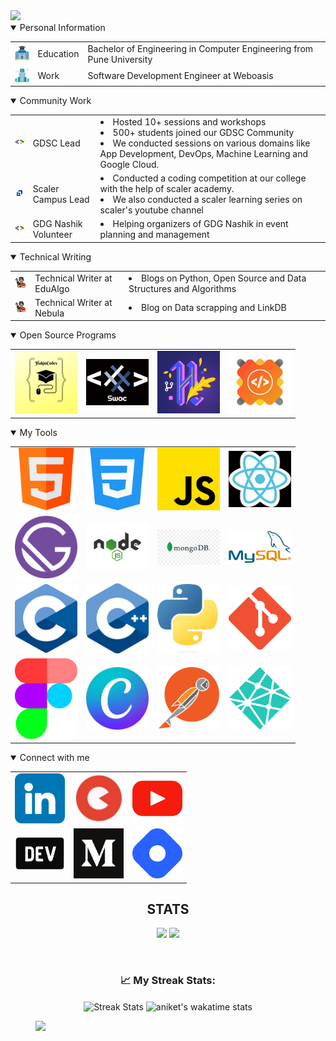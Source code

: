 <img src="https://github.com/aniketsingh98571/aniketsingh98571/blob/master/Github%20Cover.gif">
 <details open>
 <summary>
  Personal Information
 </summary>
   <table>
    <tr>
     <td><img src="https://github.com/aniketsingh98571/aniketsingh98571/blob/master/college.png" alt="college" width="30px" height="auto"/></td>
     <td><span>Education</span></td>
     <td><span>Bachelor of Engineering in Computer Engineering from Pune University</span></td>
    </tr>
     <tr>
     <td><img src="https://github.com/aniketsingh98571/aniketsingh98571/blob/master/office.png" alt="college" width="30px" height="auto"/></td>
     <td><span>Work</span></td>
     <td>Software Development Engineer at Weboasis</span></td>
    </tr>
 </table>
</details>
<details open>
 <summary>Community Work</summary>
 <table>
  <tr>
    <td><img src="https://github.com/aniketsingh98571/aniketsingh98571/blob/master/gdsc.png" alt="gdsc" width="40px" height="auto"/></td>
   <td><span>GDSC Lead</span></td>
   <td>
    <li>Hosted 10+ sessions and workshops</li>
    <li>500+ students joined our GDSC Community</li>
    <li>We conducted sessions on various domains like App Development, DevOps, Machine Learning and Google Cloud.</li>
   <td>
  </tr>
  <tr>
   <td><img src="https://github.com/aniketsingh98571/aniketsingh98571/blob/master/scaler.jpeg" alt="scaler" width="40px" height="auto"/></td>
   <td><span>Scaler Campus Lead<span></td>
    <td>
     <li>Conducted a coding competition at our college with the help of scaler academy.</li>
     <li>We also conducted a scaler learning series on scaler's youtube channel</li>
    </td>
  </tr>
    <tr>
     <td><img src="https://github.com/aniketsingh98571/aniketsingh98571/blob/master/gdsc.png" alt="gdg" width="40px" height="auto"/></td>
     <td><span>GDG Nashik Volunteer</span></td>
     <td><li>Helping organizers of GDG Nashik in event planning and management</li></td>
    </tr>
 </table>
 </details>
 <details open>
  <summary>Technical Writing</summary>
  <table>
   <tr>
   <td><img src="https://github.com/aniketsingh98571/aniketsingh98571/blob/master/writer.png" alt="writer" width="30px" height="auto"/></td>
    <td><span>Technical Writer at EduAlgo</span></td>
    <td><li>Blogs on Python, Open Source and Data Structures and Algorithms</li></td>
   </tr>
   <tr>
    <td><img src="https://github.com/aniketsingh98571/aniketsingh98571/blob/master/writer.png" alt="writer" width="30px" height="auto"/></td>
    <td><span>Technical Writer at Nebula</span></td>
    <td><li>Blog on Data scrapping and LinkDB</li></td>
   </tr>
  </table>
 </details>
 <details open>
  <summary>Open Source Programs</summary>
  <table>
   <tr>
    <td><img src="https://github.com/aniketsingh98571/aniketsingh98571/blob/master/hackincodes.jpg" width="100px" height="auto" alt="hackincodes" title="Hackincodes"/></td>
    <td><img src="https://github.com/aniketsingh98571/aniketsingh98571/blob/master/swoc.png" width="100px" height="auto" alt="SwoC" title="Script Winter of Code"/></td>
    <td><img src="https://github.com/aniketsingh98571/aniketsingh98571/blob/master/Hacktoberfest_20.jpg" width="100px" height="auto" alt="Hacktoberfest" title="Hacktoberfest"/></td>
    <td><img src="https://github.com/aniketsingh98571/aniketsingh98571/blob/master/GSSoC.jpg" width="100px" height="auto" alt="GSSoC" title="Girlscript Summer of Code"/></td>
   </tr>
  </table>
 </details>
 <details open>
  <summary>My Tools</summary>
  <table>
     <tr>
      <td><img src="https://github.com/aniketsingh98571/aniketsingh98571/blob/master/html.png" width="100px" height="auto" title="HTML" alt="HTML"/></td>
      <td><img src="https://github.com/aniketsingh98571/aniketsingh98571/blob/master/css.png" width="100px" height="auto" title="CSS" alt="CSS"/></td>
      <td><img src="https://github.com/aniketsingh98571/aniketsingh98571/blob/master/js.png" width="100px" height="auto" title="Javascript" alt="javascript"/></td>
      <td><img src="https://github.com/aniketsingh98571/aniketsingh98571/blob/master/react.png" width="100px" height="auto" title="React.Js" alt="reactjs"/></td>
   </tr>
   <tr>
    <td><img src="https://github.com/aniketsingh98571/aniketsingh98571/blob/master/gatsby.png" width="100px" height="auto" title="GatsBy.js" alt="gatsby"/></td>
    <td><img src="https://github.com/aniketsingh98571/aniketsingh98571/blob/master/nodejs.png" width="100px" height="auto" title="NodeJs" alt="nodejs"/></td>
    <td><img src="https://github.com/aniketsingh98571/aniketsingh98571/blob/master/mongodb.png" width="100px" height="auto" title="MongoDB" alt="mongodb"/></td>
    <td><img src="https://github.com/aniketsingh98571/aniketsingh98571/blob/master/mysql.png" width="100px" height="auto" title="MySQL" alt="MySQL"/></td>
   </tr>
   <tr>
    <td><img src="https://github.com/aniketsingh98571/aniketsingh98571/blob/master/C.png"  width="100px" height="auto" title="C" alt="C"/></td>
    <td><img src="https://github.com/aniketsingh98571/aniketsingh98571/blob/master/cpp.png"  width="100px" height="auto" title="cpp" alt="cpp"/></td>
    <td><img src="https://github.com/aniketsingh98571/aniketsingh98571/blob/master/python.jpeg"  width="100px" height="auto" title="python" alt="python"/></td>
    <td><img src="https://github.com/aniketsingh98571/aniketsingh98571/blob/master/git.png"  width="100px" height="auto title="git" alt="git"/></td>
   </tr>
     <tr>
     <td><img src="https://github.com/aniketsingh98571/aniketsingh98571/blob/master/figma.png" width="100px" height="auto" title="figma" alt="figma"/></td>
     <td><img src="https://github.com/aniketsingh98571/aniketsingh98571/blob/master/canva.jpeg" width="100px" height="auto" title="canva" alt="canva"/></td>
     <td><img src="https://github.com/aniketsingh98571/aniketsingh98571/blob/master/postman.png" width="100px" height="auto" title="postman" alt="postman"/></td>
     <td><img src="https://github.com/aniketsingh98571/aniketsingh98571/blob/master/netlify.png" width="100px" height="auto" title="netlify" alt="netlify"/></td>
     </tr>
  </table>
 </details>
     <details open>
     <summary>Connect with me</summary>
     <table>
     <tr>
     <td><a href="https://www.linkedin.com/in/aniketsingh98571/"><img src="https://github.com/aniketsingh98571/aniketsingh98571/blob/master/linkedin.png" width="80px" height="auto" title="linkedin" alt="linkedin"/></a></td>
     <td><a href="https://topmate.io/aniketsingh98571"><img src="https://github.com/aniketsingh98571/aniketsingh98571/blob/master/topmate.jpeg" width="80px" height="auto" title="topmate" alt="topmate"/></a></td>
     <td><a href="https://www.youtube.com/@techtrends688"><img src="https://github.com/aniketsingh98571/aniketsingh98571/blob/master/youtube.png" width="80px" height="auto" title="youtube" alt="youtube"/></a></td>
     </tr>
     <tr>
     <td><a href="https://dev.to/aniketsingh98571"><img src="https://github.com/aniketsingh98571/aniketsingh98571/blob/master/dev.png" width="80px" height="auto" title="Dev.to" alt="dev.to"/></a></td>
     <td><a href="https://medium.com/@aniket98571"><img src="https://github.com/aniketsingh98571/aniketsingh98571/blob/master/medium.png" width="80px" height="auto" title="medium" alt="medium"/></a></td>
     <td><a href="https://techno-dict.hashnode.dev/"><img src="https://github.com/aniketsingh98571/aniketsingh98571/blob/master/hashnode.png" width="80px" height="auto" alt="hashnode" title="hashnode"/></a></td>
     </tr>
     </table>
     </details>
  <h2 align='center'>STATS</h3>
 <p align='center'>
 <img src="https://github-readme-stats-sahr.vercel.app/api?username=aniketsingh98571&&show_icons=true&title_color=ffffff&icon_color=bb2acf&text_color=daf7dc&bg_color=151515">
 <img src="https://github-readme-stats-sahr.vercel.app/api/top-langs?username=aniketsingh98571&&show_icons=true&title_color=ffffff&icon_color=bb2acf&text_color=daf7dc&bg_color=151515">
</p>
<p align="center">
<br />
<h3 align="center"> 📈 My Streak Stats: </h3>
<p align ="center">
 
<img align="center" src="https://github-readme-streak-stats.herokuapp.com/?user=aniketsingh98571&theme=chartreuse-dark" alt="Streak Stats" />
<img align="center" src="https://github-readme-stats.vercel.app/api/wakatime?username=aniketsingh98571&count_private=true&theme=radical&v=2" alt="aniket's wakatime stats">
</p>
<figure><img src="https://wakatime.com/share/@aniketsingh98571/955957ef-6f26-4e77-a5ea-b503cfdb928d.svg"></figure>
